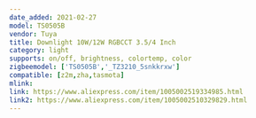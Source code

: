 ```yaml
---
date_added: 2021-02-27
model: TS0505B
vendor: Tuya
title: Downlight 10W/12W RGBCCT 3.5/4 Inch
category: light
supports: on/off, brightness, colortemp, color
zigbeemodel: ['TS0505B','_TZ3210_5snkkrxw']
compatible: [z2m,zha,tasmota]
mlink: 
link: https://www.aliexpress.com/item/1005002519334985.html
link2: https://www.aliexpress.com/item/1005002510329829.html
---
```

